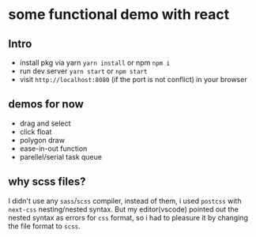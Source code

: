 # some functional demo with react

## Intro

- install pkg via yarn `yarn install` or npm `npm i`
- run dev server `yarn start` or `npm start`
- visit `http://localhost:8080` (if the port is not conflict) in your browser

## demos for now

- drag and select
- click float
- polygon draw
- ease-in-out function
- parellel/serial task queue

## why scss files?

I didn't use any `sass`/`scss` compiler, instead of them, i used `postcss` with `next-css` nesting/nested syntax.
But my editor(vscode) pointed out the nested syntax as errors for `css` format, so i had to pleasure it by changing the file format to `scss`.